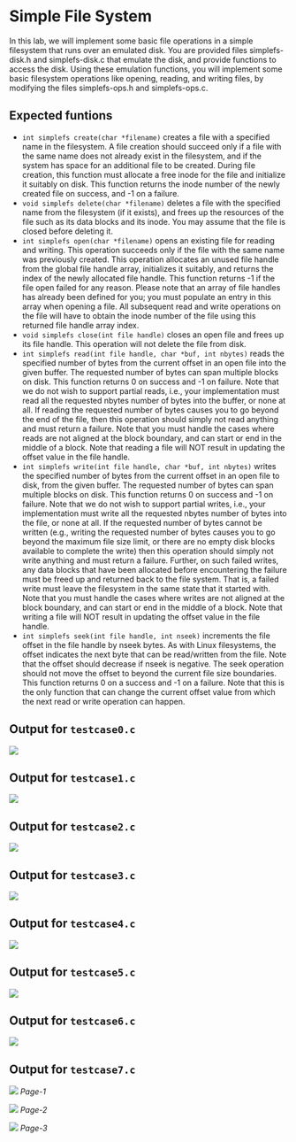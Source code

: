 # Simple File System 
In this lab, we will implement some basic file operations in a simple filesystem that runs over an
emulated disk. You are provided files simplefs-disk.h and simplefs-disk.c that emulate the disk, and provide functions to access the disk. Using these emulation functions, you will implement some basic filesystem operations like opening, reading, and writing files, by modifying the files simplefs-ops.h and simplefs-ops.c.
## Expected funtions
- `int simplefs create(char *filename)` creates a file with a specified name in the filesystem. A file creation should succeed only if a file with the same name does not already exist in the filesystem, and if the system has space for an additional file to be created. During file creation, this function must allocate a free inode for the file and initialize it suitably on disk. This function returns the inode number of the newly created file on success, and -1 on a failure.
- `void simplefs delete(char *filename)` deletes a file with the specified name from the filesystem (if it exists), and frees up the resources of the file such as its data blocks and its inode. You may assume that the file is closed before deleting it.
- `int simplefs open(char *filename)` opens an existing file for reading and writing. This operation succeeds only if the file with the same name was previously created. This operation allocates an unused file handle from the global file handle array, initializes it suitably, and returns the index of the newly allocated file handle. This function returns -1 if the file open failed for any reason.
Please note that an array of file handles has already been defined for you; you must populate an entry in this array when opening a file. All subsequent read and write operations on the file will have to obtain the inode number of the file using this returned file handle array index.
- `void simplefs close(int file handle)` closes an open file and frees up its file handle. This operation will not delete the file from disk.
- `int simplefs read(int file handle, char *buf, int nbytes)` reads the specified number of bytes from the current offset in an open file into the given buffer. The requested number of bytes can span multiple blocks on disk. This function returns 0 on success and -1 on failure. Note that we do not wish to support partial reads, i.e., your implementation must read all the requested nbytes number of bytes into the buffer, or none at all. If reading the requested number of bytes causes you to go beyond the end of the file, then this operation should simply not read anything and must return a failure. Note that you must handle the cases where reads are not aligned at the block boundary, and can start or end in the middle of a block. Note that reading a file will NOT result in updating the offset value in the file handle.
- `int simplefs write(int file handle, char *buf, int nbytes)` writes the specified number of bytes from the current offset in an open file to disk, from the given buffer. The requested number of bytes can span multiple blocks on disk. This function returns 0 on success and -1 on failure. Note that we do not wish to support partial writes, i.e., your implementation must write all the requested nbytes number of bytes into the file, or none at all. If the requested number of bytes cannot be written (e.g., writing the requested number of bytes causes you to go beyond the maximum file size limit, or there are no empty disk blocks available to complete the write) then this operation should simply not write anything and must return a failure. Further, on such failed writes, any data blocks that have been allocated before encountering the failure must be freed up and returned back to the file system. That is, a failed write must leave the filesystem in the same state that it started with. Note that you must handle the cases where writes are not aligned at the block boundary, and can start or end in the middle of a block. Note that writing a file will NOT result in updating the offset value in the file handle.
- `int simplefs seek(int file handle, int nseek)` increments the file offset in the file handle by nseek bytes. As with Linux filesystems, the offset indicates the next byte that can be read/written from the file. Note that the offset should decrease if nseek is negative. The seek operation should not move the offset to beyond the current file size boundaries. This function returns 0 on a success and -1 on a failure. Note that this is the only function that can change the current offset value from which the next read or write operation can happen.
## Output for `testcase0.c`
![](images/0.jpg)

## Output for `testcase1.c`
![](images/1.jpg)

## Output for `testcase2.c`
![](images/2.jpg)

## Output for `testcase3.c`
![](images/3.jpg)

## Output for `testcase4.c`
![](images/4.jpg)

## Output for `testcase5.c`
![](images/5.jpg)

## Output for `testcase6.c`
![](images/6.jpg)

## Output for `testcase7.c`
![](images/71.jpg)
*Page-1*

![](images/72.jpg)
*Page-2*

![](images/72.jpg)
*Page-3*
